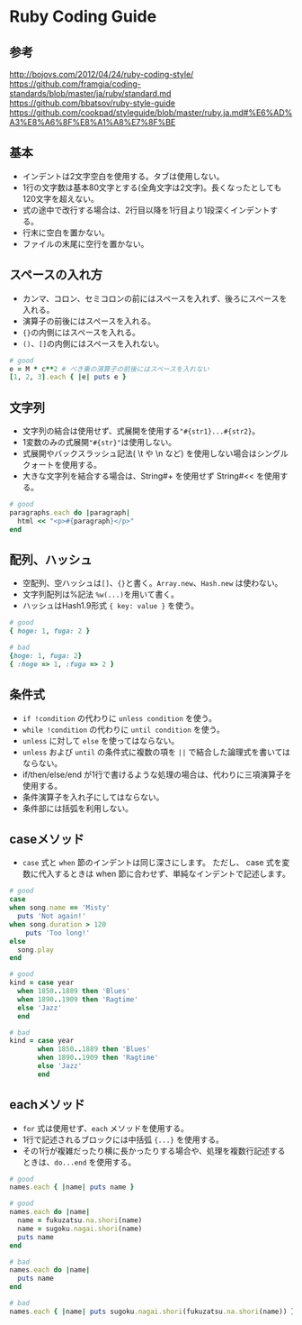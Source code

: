 # Ruby Coding Guide

## 参考
http://bojovs.com/2012/04/24/ruby-coding-style/<br>
https://github.com/framgia/coding-standards/blob/master/ja/ruby/standard.md<br>
https://github.com/bbatsov/ruby-style-guide<br>
https://github.com/cookpad/styleguide/blob/master/ruby.ja.md#%E6%AD%A3%E8%A6%8F%E8%A1%A8%E7%8F%BE<br>

## 基本
* インデントは2文字空白を使用する。タブは使用しない。
* 1行の文字数は基本80文字とする(全角文字は2文字)。長くなったとしても120文字を超えない。
* 式の途中で改行する場合は、2行目以降を1行目より1段深くインデントする。
* 行末に空白を置かない。
* ファイルの末尾に空行を置かない。

## スペースの入れ方

* カンマ、コロン、セミコロンの前にはスペースを入れず、後ろにスペースを入れる。
* 演算子の前後にはスペースを入れる。
* ```{}```の内側にはスペースを入れる。
* ```()```、```[]```の内側にはスペースを入れない。

```ruby
# good
e = M * c**2 # べき乗の演算子の前後にはスペースを入れない
[1, 2, 3].each { |e| puts e }
```

## 文字列
* 文字列の結合は使用せず、式展開を使用する```"#{str1}...#{str2}```。
* 1変数のみの式展開```"#{str}"```は使用しない。
* 式展開やバックスラッシュ記法( \t や \n など) を使用しない場合はシングルクォートを使用する。
* 大きな文字列を結合する場合は、String#+ を使用せず String#<< を使用する。

```ruby
# good
paragraphs.each do |paragraph|
  html << "<p>#{paragraph}</p>"
end
```

## 配列、ハッシュ

* 空配列、空ハッシュは```[]```、```{}```と書く。```Array.new```、```Hash.new``` は使わない。
* 文字列配列は%記法 ```%w(...)```を用いて書く。
* ハッシュはHash1.9形式 ```{ key: value }``` を使う。

```ruby
# good
{ hoge: 1, fuga: 2 }

# bad
{hoge: 1, fuga: 2}
{ :hoge => 1, :fuga => 2 }
```

## 条件式

* ```if !condition``` の代わりに ```unless condition``` を使う。
* ```while !condition``` の代わりに ```until condition``` を使う。
* ```unless``` に対して ```else``` を使ってはならない。
* ```unless``` および ```until``` の条件式に複数の項を ```||``` で結合した論理式を書いてはならない。
* if/then/else/end が1行で書けるような処理の場合は、代わりに三項演算子を使用する。
* 条件演算子を入れ子にしてはならない。
* 条件部には括弧を利用しない。


## caseメソッド
* ```case``` 式と ```when``` 節のインデントは同じ深さにします。 ただし、 case 式を変数に代入するときは when 節に合わせず、単純なインデントで記述します。

```ruby
# good
case
when song.name == 'Misty'
  puts 'Not again!'
when song.duration > 120
    puts 'Too long!'
else
  song.play
end

# good
kind = case year
  when 1850..1889 then 'Blues'
  when 1890..1909 then 'Ragtime'
  else 'Jazz'
  end

# bad
kind = case year
       when 1850..1889 then 'Blues'
       when 1890..1909 then 'Ragtime'
       else 'Jazz'
       end
```

## eachメソッド

* ```for``` 式は使用せず、```each``` メソッドを使用する。
* 1行で記述されるブロックには中括弧 ```{...}``` を使用する。
* その1行が複雑だったり横に長かったりする場合や、処理を複数行記述するときは、```do...end``` を使用する。

```ruby
# good
names.each { |name| puts name }

# good
names.each do |name|
  name = fukuzatsu.na.shori(name)
  name = sugoku.nagai.shori(name)
  puts name
end

# bad
names.each do |name|
  puts name
end

# bad
names.each { |name| puts sugoku.nagai.shori(fukuzatsu.na.shori(name)) }
```
